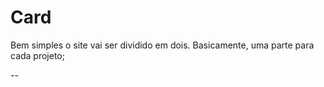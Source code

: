 # Card



Bem simples o site vai ser dividido em dois. Basicamente, uma parte para cada projeto;

-- 
